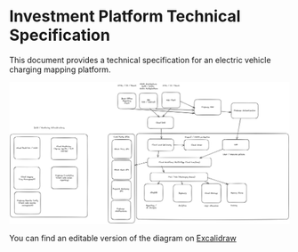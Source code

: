 # Investment Platform Technical Specification

This document provides a technical specification for an electric vehicle charging mapping platform.

![Investment Platform Architectural Diagram](Diagram.png)

You can find an editable version of the diagram on [Excalidraw](https://excalidraw.com/#json=bUXhkgxY_6AZYC_wCA6aO,yZxxG8Z92gR2SQVgeO0Ubw)